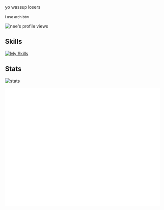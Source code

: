 <!--# HORRAY MY GITHUB ACTIONS ARE BACK!!!! 8/24/2024 9:55 AM PST-->

<p> yo wassup losers </p>
<small>i use arch btw</small>
<p><img src="https://komarev.com/ghpvc/?username=Coding4Hours" alt="nee's profile views" width="125" height="25" /></p>

<h2>
Skills
</h2>	

[![My Skills](https://skillicons.dev/icons?i=html,css,js,ts,svelte,astro,nodejs,bun,flask,npm,vite,maven,sqlite,supabase,firebase,git,github,githubactions,netlify,cloudflare,vscode,vim,neovim,sublime,idea,eclipse,postman,replit,windows,linux,ubuntu,debian,kali,docker,discord,gmail,notion,md,stackoverflow,lua,bash,powershell,java)](https://skillicons.dev)


<h2>
  Stats
</h2>	
  <img alt="stats" src="https://github-readme-stats.vercel.app/api?username=Coding4Hours&count_private=true&show_icons=true"/>
<p>
<img src="/github-metrics.svg">
</p>

